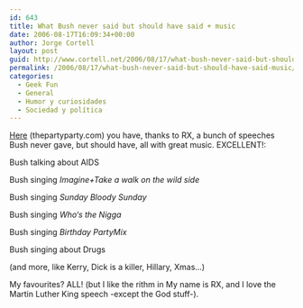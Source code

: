```yaml
---
id: 643
title: What Bush never said but should have said + music
date: 2006-08-17T16:09:34+00:00
author: Jorge Cortell
layout: post
guid: http://www.cortell.net/2006/08/17/what-bush-never-said-but-should-have-said-music/
permalink: /2006/08/17/what-bush-never-said-but-should-have-said-music/
categories:
  - Geek Fun
  - General
  - Humor y curiosidades
  - Sociedad y polí­tica
---
```

<a target="_blank" title="ThePartyParty.com" href="http://www.thepartyparty.com/thepartyparty.com/Podcast/91EFC15C-29A7-495E-A5AF-306423A5AD19.html">Here</a> (thepartyparty.com) you have, thanks to RX, a bunch of speeches Bush never gave, but should have, all with great music. EXCELLENT!:

Bush talking about AIDS

Bush singing _Imagine+Take a walk on the wild side_

Bush singing _Sunday Bloody Sunday_

Bush singing _Who‘s the Nigga_

Bush singing _Birthday PartyMix_

Bush singing about Drugs

(and more, like Kerry, Dick is a killer, Hillary, Xmas...)

My favourites? ALL! (but I like the rithm in My name is RX, and I love the Martin Luther King speech -except the God stuff-).